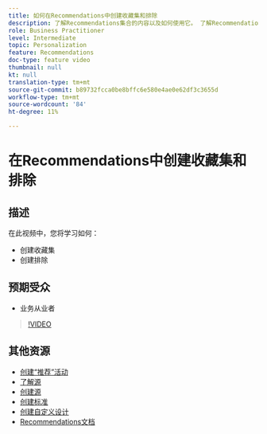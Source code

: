 ```yaml
---
title: 如何在Recommendations中创建收藏集和排除
description: 了解Recommendations集合的内容以及如何使用它。 了解Recommendations排除是什么以及如何使用它。
role: Business Practitioner
level: Intermediate
topic: Personalization
feature: Recommendations
doc-type: feature video
thumbnail: null
kt: null
translation-type: tm+mt
source-git-commit: b89732fcca0be8bffc6e580e4ae0e62df3c3655d
workflow-type: tm+mt
source-wordcount: '84'
ht-degree: 11%

---
```



# 在Recommendations中创建收藏集和排除

## 描述

在此视频中，您将学习如何：

* 创建收藏集
* 创建排除

## 预期受众

* 业务从业者

>[!VIDEO](https://video.tv.adobe.com/v/27689?quality=12)

## 其他资源

* [创建“推荐”活动](create-a-recommendations-activity.md)
* [了解源](understanding-feeds.md)
* [创建源](create-a-feed.md)
* [创建标准](create-criteria.md)
* [创建自定义设计](create-custom-designs.md)
* [Recommendations文档](https://docs.adobe.com/content/help/en/target/using/recommendations/recommendations.html)